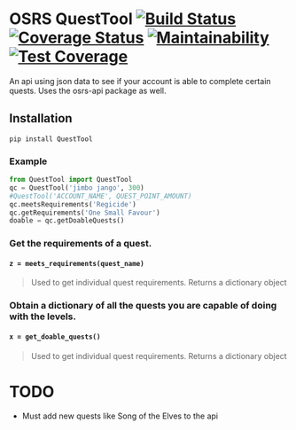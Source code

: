 # OSRS QuestTool  [![Build Status](https://travis-ci.org/cerniglj1/osrs-quest-tool.svg?branch=master)](https://travis-ci.org/cerniglj1/osrs-quest-tool) [![Coverage Status](https://coveralls.io/repos/github/cerniglj1/osrs-quest-api/badge.svg?branch=master)](https://coveralls.io/github/cerniglj1/osrs-quest-api?branch=master) [![Maintainability](https://api.codeclimate.com/v1/badges/e005f38d1e559ad49546/maintainability)](https://codeclimate.com/github/cerniglj1/osrs-quest-tool/maintainability) [![Test Coverage](https://api.codeclimate.com/v1/badges/e005f38d1e559ad49546/test_coverage)](https://codeclimate.com/github/cerniglj1/osrs-quest-tool/test_coverage)

An api using json data to see if your account is able to complete certain quests. Uses the osrs-api package as well.

## Installation 
```
pip install QuestTool
```

### Example
```python
from QuestTool import QuestTool
qc = QuestTool('jimbo jango', 300)
#QuestTool('ACCOUNT_NAME', QUEST_POINT_AMOUNT)
qc.meetsRequirements('Regicide')
qc.getRequirements('One Small Favour')
doable = qc.getDoableQuests()
```

### Get the requirements of a quest.
#### `z = meets_requirements(quest_name)`
> Used to get individual quest requirements. Returns a dictionary object

### Obtain a dictionary of all the quests you are capable of doing with the levels.
#### `x = get_doable_quests()`
> Used to get individual quest requirements. Returns a dictionary object


# TODO
- Must add new quests like Song of the Elves to the api


